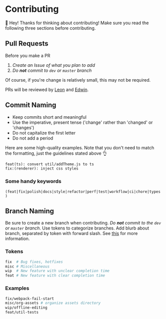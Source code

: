 # Contributing

👋 Hey! Thanks for thinking about contributing! Make sure you read the following three sections before contributing.

## Pull Requests

Before you make a PR

1. *Create an Issue of what you plan to add*
2. *Do **not** commit to `dev` or `master` branch*

Of course, if you're change is relatively small, this may not be required.

PRs will be reviewed by [Leon](https://github.com/leon332157) and [Edwin](https://github.com/EanKeen).

## Commit Naming

* Keep commits short and meaningful
* Use the imperative, present tense ('change' rather than 'changed' or 'changes')
* Do not capitalize the first letter
* Do not add a period

Here are some high-quality examples. Note that you don't need to match the formatting, just the guidelines stated above :ok_hand:

```md
feat(ts): convert util/addTheme.js to ts
fix:(renderer): inject css styles
```

### Some handy keywords

`(feat|fix|polish|docs|style|refactor|perf|test|workflow|ci|chore|types)`

## Branch Naming

Be sure to create a new branch when contributing. *Do **not** commit to the `dev` or `master` branch*. Use tokens to categorize branches. Add blurb about branch, separated by token with forward slash. See [this](https://stackoverflow.com/a/6065944) for more information.

### Tokens

```bash
fix  # Bug fixes, hotfixes
misc # Miscellaneous
wip  # New feature with unclear completion time
feat # New feature with clear completion time
```

### Examples

```bash
fix/webpack-fail-start
misc/org-assets # organize assets directory
wip/offline-editing
feat/util-tests
```

